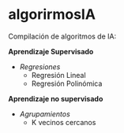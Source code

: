 # algorirmosIA

Compilación de algoritmos de IA:

**Aprendizaje Supervisado**

* _*Regresiones*_
  * Regresión Lineal
  * Regresión Polinómica

**Aprendizaje no supervisado**
* _*Agrupamientos*_
  * K vecinos cercanos
